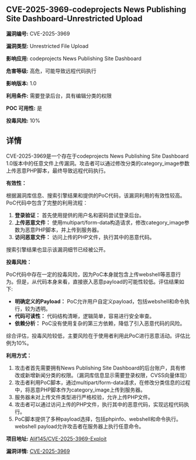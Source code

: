 ## CVE-2025-3969-codeprojects News Publishing Site Dashboard-Unrestricted Upload

**漏洞编号:** CVE-2025-3969

**漏洞类型:** Unrestricted File Upload

**影响应用:** codeprojects News Publishing Site Dashboard

**危害等级:** 高危，可能导致远程代码执行

**影响版本:** 1.0

**利用条件:** 需要登录后台，具有编辑分类的权限

**POC 可用性:** 是

**投毒风险:** 10%

## 详情

CVE-2025-3969是一个存在于codeprojects News Publishing Site Dashboard 1.0版本中的任意文件上传漏洞。攻击者可以通过修改分类的category_image参数上传恶意PHP脚本，最终导致远程代码执行。

**有效性：**

根据漏洞库信息、搜索引擎结果和提供的PoC代码，该漏洞利用的有效性较高。PoC代码中包含了完整的利用流程：

1.  **登录验证：** 首先使用提供的用户名和密码尝试登录后台。
2.  **上传恶意文件：** 使用multipart/form-data构造请求，修改category_image参数为恶意PHP脚本，并上传到服务器。
3.  **访问恶意文件：** 访问上传的PHP文件，执行其中的恶意代码。

搜索引擎结果也显示该漏洞细节已经被公开。

**投毒风险：**

PoC代码中存在一定的投毒风险，因为PoC本身就包含上传webshell等恶意行为。但是，从代码本身来看，直接嵌入恶意payload的可能性较低。评估结果如下:

*   **明确定义的Payload：** PoC允许用户自定义payload，包括webshell和命令执行，较为透明。
*   **代码可读性：** 代码结构清晰，逻辑简单，容易进行安全审查。
*   **依赖分析：** PoC没有使用复杂的第三方依赖，降低了引入恶意代码的风险。

综合评估，投毒风险较低，主要风险在于使用者利用此PoC进行恶意活动。评估比例为10%。

**利用方式：**

1.  攻击者首先需要拥有News Publishing Site Dashboard的后台账户，具有修改或新增新闻分类的权限。（漏洞库信息显示需要登录权限，CVSS向量体现）
2.  攻击者利用PoC脚本，通过multipart/form-data请求，在修改分类信息的过程中，将恶意PHP脚本作为category_image上传到服务器。
3.  服务器未对上传文件类型进行严格校验，允许上传PHP文件。
4.  攻击者可以通过访问上传的PHP文件，执行其中的恶意代码，实现远程代码执行。
5.  PoC脚本提供了多种payload选择，包括phpinfo、webshell和命令执行。webshell payload允许攻击者在服务器上执行任意命令。

**项目地址:** [Alif145/CVE-2025-3969-Exploit](https://github.com/Alif145/CVE-2025-3969-Exploit)

**漏洞详情:** [CVE-2025-3969](https://nvd.nist.gov/vuln/detail/CVE-2025-3969)